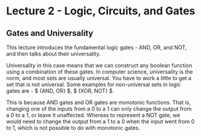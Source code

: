 # Lecture 2 - Logic, Circuits, and Gates
## Gates and Universality
This lecture introduces the fundamental logic gates - AND, OR, and NOT, and then talks about 
their universality.

Universality in this case means that we can construct any boolean function using a combination 
of these gates. In computer science, universality is the norm, and most sets are usually universal.
You have to work a little to get a set that is not universal. Some examples for non-universal sets
in logic gates are - $ \{AND, OR\} $, $ \{XOR, NOT\} $.

This is because AND gates and OR gates are monotonic functions. That is, changing one of the inputs
from a 0 to a 1 can only change the output from a 0 to a 1, or leave it unaffected. Whereas to 
represent a NOT gate, we would need to change the output from a 1 to a 0 when the input went
from 0 to 1, which is not possible to do with monotonic gates.
